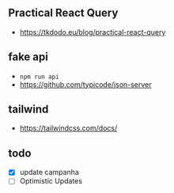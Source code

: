 ## Practical React Query
- https://tkdodo.eu/blog/practical-react-query

## fake api
- `npm run api`
- https://github.com/typicode/json-server

## tailwind
- https://tailwindcss.com/docs/

## todo
- [X] update campanha
- [ ] Optimistic Updates